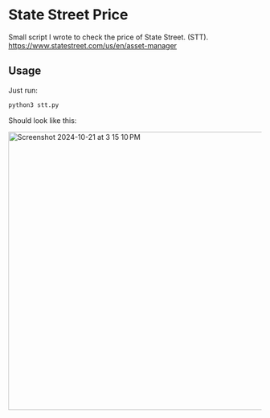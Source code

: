 # State Street Price
Small script I wrote to check the price of State Street. (STT). 
https://www.statestreet.com/us/en/asset-manager

## Usage

Just run:

```python
python3 stt.py
```
Should look like this:

<img width="554" alt="Screenshot 2024-10-21 at 3 15 10 PM" src="https://github.com/user-attachments/assets/be5237f5-a4e3-46f9-b223-2eb1b4cfc611">
